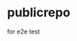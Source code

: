 # publicrepo
for e2e test















































































































































































































































































































































































































































































































































































































